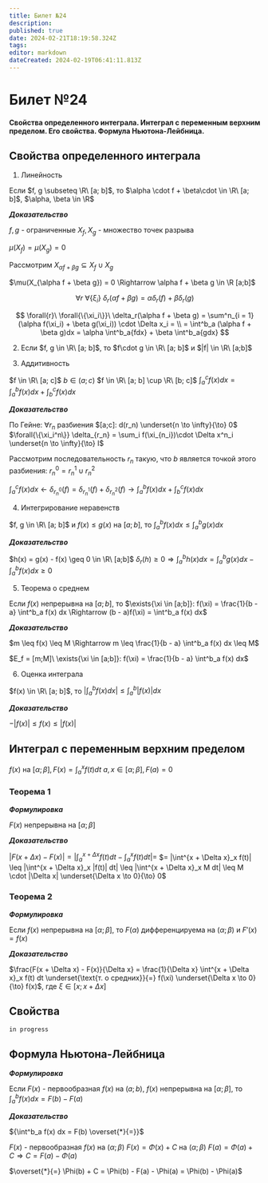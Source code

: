 ```yaml
---
title: Билет №24
description: 
published: true
date: 2024-02-21T18:19:58.324Z
tags: 
editor: markdown
dateCreated: 2024-02-19T06:41:11.813Z
---
```


# Билет №24
#### Свойства определенного интеграла. Интеграл с переменным верхним пределом. Его свойства. Формула Ньютона-Лейбница.

## Свойства определенного интеграла

1) Линейность

Если $f, g \subseteq \R\ [a; b]$, то $\alpha \cdot f + \beta\cdot \in \R\ [a; b]$, $\alpha, \beta \in \R$

***Доказательство***

$f, g$ - ограниченные
$X_f, X_g$ - множество точек разрыва

$\mu(X_f) = \mu(X_g) = 0$


Рассмотрим $X_{\alpha f + \beta g} \subseteq X_f \cup X_g$

$\mu(X_{\alpha f + \beta g}) = 0 \Rightarrow \alpha f + \beta g \in \R [a;b]$

$$
\forall{r}\ \forall{\{\xi_i\}}\ \delta_r(\alpha f + \beta g) = \alpha \delta_r(f) + \beta \delta_r(g)
$$

$$
\forall{r}\ \forall{\{\xi_i\}}\ \delta_r(\alpha f + \beta g) = \sum^n_{i = 1} (\alpha f(\xi_i) + \beta g(\xi_i)) \cdot \Delta x_i = \\ = \int^b_a (\alpha f + \beta g)dx = \alpha \int^b_a{fdx} + \beta \int^b_a{gdx}  
$$

2) Если $f, g \in \R\ [a; b]$, то $f\cdot g \in \R\ [a; b]$ и $|f| \in \R\ [a;b]$

3) Аддитивность

$f \in \R\ [a; c]$
$b \in (a; c)$
$f \in \R\ [a; b] \cup \R\ [b; c]$
$\int^c_a f(x)dx = \int^b_a f(x)dx + \int^c_b f(x) dx$

***Доказательство***

По Гейне: $\forall{r_n}$ разбиения $[a;c]: d(r_n) \underset{n \to \infty}{\to} 0$
$\forall{\{\xi_i^n\}} \delta_{r_n} = \sum_i f(\xi_{n_i})\cdot \Delta x^n_i \underset{n \to \infty}{\to} I$

Рассмотрим последовательность $r_n$ такую, что $b$ является точкой этого разбиения: $r^0_n = r^1_n \cup r^2_n$

$\int^c_a f(x)dx \leftarrow \delta_{r^0_n}(f) = \delta_{r^1_n}(f) + \delta_{r^2_n}(f) \to \int^b_a f(x) dx + \int^c_b f(x) dx$

4) Интегрирование неравенств

$f, g \in \R\ [a; b]$ и $f(x) \leq g(x)$ на $[a;b]$, то $\int^b_a f(x) dx \leq \int^b_a g(x) dx$

***Доказательство***

$h(x) = g(x) - f(x) \geq 0 \in \R\ [a;b]$
$\delta_r(h) \geq 0 \Rightarrow \int^b_a h(x) dx = \int^b_a g(x) dx - \int^b_a f(x) dx \geq 0$

5) Теорема о среднем

Если $f(x)$ непрерывна на $[a;b]$, то
$\exists{\xi \in [a;b]}: f(\xi) = \frac{1}{b - a} \int^b_a f(x) dx \Rightarrow (b - a)f(\xi) = \int^b_a f(x) dx$

***Доказательство***

$m \leq f(x) \leq M \Rightarrow m \leq \frac{1}{b - a} \int^b_a f(x) dx \leq M$

$E_f = [m;M]\ \exists{\xi \in [a;b]}: f(\xi) = \frac{1}{b - a} \int^b_a f(x) dx$

6) Оценка интеграла

$f(x) \in \R\ [a; b]$, то $|\int^b_a f(x) dx| \leq \int^b_a |f(x)| dx$

***Доказательство***

$- |f(x)| \leq f(x) \leq |f(x)|$

## Интеграл с переменным верхним пределом

$f(x)$ на $[\alpha; \beta], F(x) = \int^x_a f(t) dt$
$a, x \in [\alpha;\beta], F(a) = 0$

### Теорема 1

***Формулировка***

$F(x)$ непрерывна на $[\alpha;\beta]$

***Доказательство***

$|F(x + \Delta x) - F(x)| = |\int^{x + \Delta x}_a f(t) dt - \int^x_a f(t) dt| =$
$= |\int^{x + \Delta x}_x f(t)| \leq |\int^{x + \Delta x}_x |f(t)| dt| \leq |\int^{x + \Delta x}_x M dt| \leq M \cdot |\Delta x| \underset{\Delta x \to 0}{\to} 0$

### Теорема 2

***Формулировка***

Если $f(x)$ непрерывна на $[\alpha;\beta]$, то $F(\alpha)$ дифференцируема на $(\alpha;\beta)$ и $F'(x) = f(x)$

***Доказательство***

$\frac{F(x + \Delta x) - F(x)}{\Delta x} = \frac{1}{\Delta x} \int^{x + \Delta x}_x f(t) dt \underset{\text{т. о средних}}{=} f(\xi) \underset{\Delta x \to 0}{\to} f(x)$, где $\xi \in [x; x + \Delta x]$

## Свойства

`in progress`

## Формула Ньютона-Лейбница

***Формулировка***

Если $F(x)$ - первообразная $f(x)$ на $(a;b)$, $f(x)$ непрерывна на $[\alpha;\beta]$, то $\int^b_a f(x) dx = F(b) - F(a)$

***Доказательство***

${\int^b_a f(x) dx = F(b) \overset{*}{=}}$

$F(x)$ - первообразная $f(x)$ на $(\alpha; \beta)$
$F(x) = \Phi(x) + C$ на $(\alpha; \beta)$
$F(a) = \Phi(a) + C \Rightarrow C = F(a) - \Phi(a)$

$\overset{*}{=} \Phi(b) + C = \Phi(b) - F(a) - \Phi(a) = \Phi(b) - \Phi(a)$
